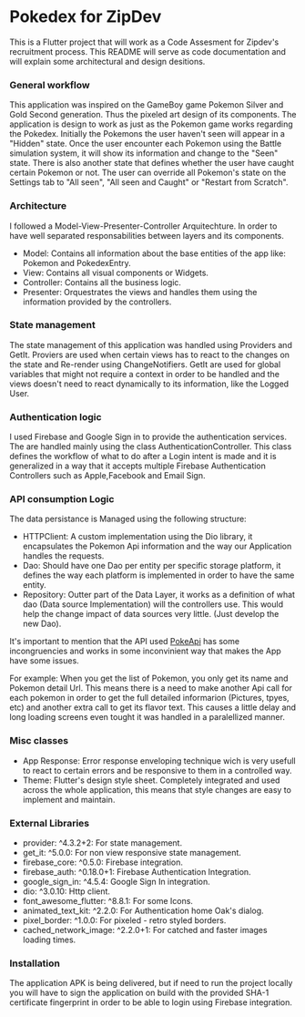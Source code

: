 # Pokedex for ZipDev

This is a Flutter project that will work as a Code Assesment for Zipdev's recruitment process.
This README will serve as code documentation and will explain some architectural and design desitions.

### General workflow
This application was inspired on the GameBoy game Pokemon Silver and Gold Second generation. Thus the pixeled art design of its components.
The application is design to work as just as the Pokemon game works regarding the Pokedex. 
Initially the Pokemons the user haven't seen will appear in a "Hidden" state. Once the user encounter each Pokemon using the Battle simulation system, it will show its information and change to the "Seen" state. 
There is also another state that defines whether the user have caught certain Pokemon or not.
The user can override all Pokemon's state on the Settings tab to "All seen", "All seen and Caught" or "Restart from Scratch".

### Architecture

I followed a Model-View-Presenter-Controller Arquitechture. In order to have well separated responsabilities between layers and its components. 
* Model: Contains all information about the base entities of the app like: Pokemon and PokedexEntry.
* View: Contains all visual components or Widgets.
* Controller: Contains all the business logic.
* Presenter: Orquestrates the views and handles them using the information provided by the controllers.

### State management

The state management of this application was handled using Providers and GetIt.
Proviers are used when certain views has to react to the changes on the state and Re-render using ChangeNotifiers.
GetIt are used for global variables that might not require a context in order to be handled and the views doesn't need to react dynamically to its information, like the Logged User.

### Authentication logic
I used Firebase and Google Sign in to provide the authentication services.
The are handled mainly using the class AuthenticationController. This class defines the workflow of what to do after a Login intent is made and it is generalized in a way that it accepts multiple Firebase Authentication Controllers such as Apple,Facebook and Email Sign.

### API consumption Logic
The data persistance is Managed using the following structure:
* HTTPClient: A custom implementation using the Dio library, it encapsulates the Pokemon Api information and the way our Application handles the requests. 
* Dao: Should have one Dao per entity per specific storage platform, it defines the way each platform is implemented in order to have the same entity.
* Repository: Outter part of the Data Layer, it works as a definition of what dao (Data source Implementation) will the controllers use. This would help the change impact of data sources very little. (Just develop the new Dao).

It's important to mention that the API used [PokeApi](https://pokeapi.co) has some incongruencies and works in some inconvinient way that makes the App have some issues.

For example: When you get the list of Pokemon, you only get its name and Pokemon detail Url. This means there is a need to make another Api call for each pokemon in order to get the full detailed informarion (Pictures, tpyes, etc) and another extra call to get its flavor text.
This causes a little delay and long loading screens even tought it was handled in a paralellized manner.


### Misc classes

* App Response: Error response enveloping technique wich is very usefull to react to certain errors and be responsive to them in a controlled way.
* Theme: Flutter's design style sheet. Completely integrated and used across the whole application, this means that style changes are easy to implement and maintain.

### External Libraries

  * provider: ^4.3.2+2: For state management.
  * get_it: ^5.0.0: For non view responsive state management.
  * firebase_core: ^0.5.0: Firebase integration.
  * firebase_auth: ^0.18.0+1: Firebase Authentication Integration.
  * google_sign_in: ^4.5.4: Google Sign In integration.
  * dio: ^3.0.10: Http client.
  * font_awesome_flutter: ^8.8.1: For some Icons.
  * animated_text_kit: ^2.2.0: For Authentication home Oak's dialog.
  * pixel_border: ^1.0.0: For pixeled - retro styled borders.
  * cached_network_image: ^2.2.0+1: For catched and faster images loading times.

### Installation

The application APK is being delivered, but if need to run the project locally you will have to sign the application on build with the provided SHA-1 certificate fingerprint in order to be able to login using Firebase integration.

